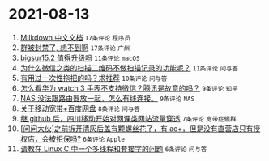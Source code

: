# 2021-08-13

1. [Milkdown 中文文档](https://www.v2ex.com/t/795483) `17条评论` `程序员`
1. [群被封禁了, 想不到啊](https://www.v2ex.com/t/795479) `17条评论` `广州`
1. [bigsur15.2 值得升级吗](https://www.v2ex.com/t/795480) `11条评论` `macOS`
1. [为什么微信之类的扫描二维码不做扫描记录的功能呢？](https://www.v2ex.com/t/795478) `11条评论` `问与答`
1. [有用过一次性拖把的吗？求推荐](https://www.v2ex.com/t/795482) `10条评论` `问与答`
1. [怎么看华为 watch 3 手表不支持微信？腾讯是故意的吗？](https://www.v2ex.com/t/795503) `9条评论` `知乎`
1. [NAS 没法跟路由器放一起，怎么有线连接。](https://www.v2ex.com/t/795475) `9条评论` `NAS`
1. [关于移动宽带+百度网盘](https://www.v2ex.com/t/795491) `8条评论` `问与答`
1. [继 github 后，四川移动开始对网课类网站流量穿透](https://www.v2ex.com/t/795476) `7条评论` `宽带症候群`
1. [[问问大伙]之前拆开清灰后盖有颗螺丝花了，有 ac+，但是没有直营店只有授权店，会被拒保吗?](https://www.v2ex.com/t/795499) `6条评论` `Apple`
1. [请教在 Linux C 中一个多线程和套接字的问题](https://www.v2ex.com/t/795487) `6条评论` `问与答`
